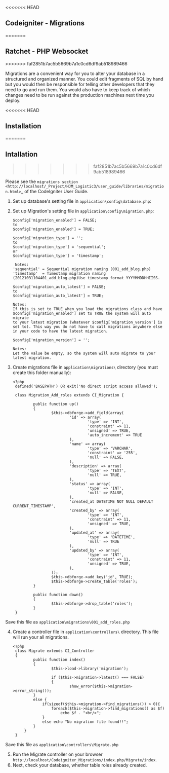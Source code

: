 <<<<<<< HEAD
<H2>Codeigniter - Migrations</H2>
=======
<H2>Ratchet - PHP Websocket</H2>
>>>>>>> faf2851b7ac5b5669b7a1c0cd6df9ab518989466

Migrations are a convenient way for you to alter your database in a structured and organized manner. You could edit fragments of SQL by hand but you would then be responsible for telling other developers that they need to go and run them. You would also have to keep track of which changes need to be run against the production machines next time you deploy.


<<<<<<< HEAD
## Installation
=======
## Intallation
>>>>>>> faf2851b7ac5b5669b7a1c0cd6df9ab518989466

Please see the `migrations section <http://localhost/_Project/HJM_Logistic3/user_guide/libraries/migration.html>`_
of the CodeIgniter User Guide.

1. Set up database's setting file in `application\config\database.php`:
2. Set up Migration's setting file in `application\config\migration.php`:

   ```
   $config['migration_enabled'] = FALSE;
   to
   $config['migration_enabled'] = TRUE;
   ```

   ```
   $config['migration_type'] = '';
   to
   $config['migration_type'] = 'sequential';
   or
   $config['migration_type'] = 'timestamp';

    Notes:
   'sequential' = Sequential migration naming (001_add_blog.php)
   'timestamp'  = Timestamp migration naming (20121031104401_add_blog.php)Use timestamp format YYYYMMDDHHIISS.
   ```

   ```
   $config['migration_auto_latest'] = FALSE;
   to
   $config['migration_auto_latest'] = TRUE;
   
   Notes:
   If this is set to TRUE when you load the migrations class and have
   $config['migration_enabled'] set to TRUE the system will auto migrate
   to your latest migration (whatever $config['migration_version'] is
   set to). This way you do not have to call migrations anywhere else
   in your code to have the latest migration.
   ```

   ```
   $config['migration_version'] = '';
   
   Notes:
   Let the value be empty, so the system will auto migrate to your latest migration.
   ```

3. Create migrations file in `application\migrations\` directory (you must create this folder manually):

   ```
   <?php
    defined('BASEPATH') OR exit('No direct script access allowed');

    class Migration_Add_roles extends CI_Migration {

            public function up()
            {
                    $this->dbforge->add_field(array(
                            'id' => array(
                                    'type' => 'INT',
                                    'constraint' => 11,
                                    'unsigned' => TRUE,
                                    'auto_increment' => TRUE
                            ),
                            'name' => array(
                                    'type' => 'VARCHAR',
                                    'constraint' => '255',
                                    'null' => FALSE,
                            ),
                            'description' => array(
                                    'type' => 'TEXT',
                                    'null' => TRUE,
                            ),
                            'status' => array(
                                    'type' => 'INT',
                                    'null' => FALSE,
                            ),
                            'created_at DATETIME NOT NULL DEFAULT CURRENT_TIMESTAMP',
                            'created_by' => array(
                                    'type' => 'INT',
                                    'constraint' => 11,
                                    'unsigned' => TRUE,
                            ),
                            'updated_at' => array(
                                    'type' => 'DATETIME',
                                    'null' => TRUE
                            ),
                            'updated_by' => array(
                                    'type' => 'INT',
                                    'constraint' => 11,
                                    'unsigned' => TRUE,
                            ),
                    ));
                    $this->dbforge->add_key('id', TRUE);
                    $this->dbforge->create_table('roles');
            }

            public function down()
            {
                    $this->dbforge->drop_table('roles');
            }
    }
   ```
Save this file as `application\migrations\001_add_roles.php`

4. Create a controller file in `application\controllers\` directory. This file will run your all migrations.

   ```
   <?php
    class Migrate extends CI_Controller
    {
            public function index()
            {
                    $this->load->library('migration');

                    if ($this->migration->latest() === FALSE)
                    {
                            show_error($this->migration->error_string());
            }
            else {
                if(sizeof($this->migration->find_migrations()) > 0){
                    foreach($this->migration->find_migrations() as $f)
                        echo $f . "<br/>";
                }
                else echo "No migration file found!!";
            }
        }
    }
   ```
Save this file as `application\controllers\Migrate.php`

5. Run the Migrate controller on your browser `http://localhost/Codeigniter_Migrations/index.php/Migrate/index`.
6. Next, check your database, whether table roles already created.